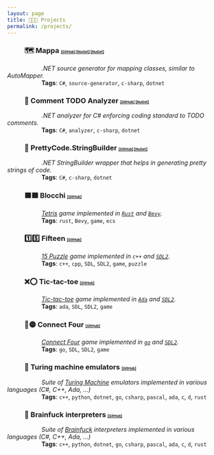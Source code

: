 ```yaml
---
layout: page
title: 👨🏻‍💻 Projects
permalink: /projects/
---
```


<style>
        .wrapper { margin-left: 5em;}
</style>

### <span style="padding-left:40px">🗺️ Mappa</span> <span style="font-size:.5em">[[GitHub]](https://github.com/sanelli/Mappa) [[NuGet]](https://www.nuget.org/packages/Mappa) [[NuGet]](https://www.nuget.org/packages/Mappa.Generator)</span>
<span style="padding-left:80px">*.NET source generator for mapping classes, similar to AutoMapper.*</span><br/>
<span style="padding-left:80px">**Tags**: `C#`, `source-generator`, `c-sharp`, `dotnet`</span>

### <span style="padding-left:40px">💭 Comment TODO Analyzer</span> <span style="font-size:.5em">[[GitHub]](https://github.com/sanelli/Todo.Analyzer) [[NuGet]](https://www.nuget.org/packages/Comment.Todo.Analyzer)</span>
<span style="padding-left:80px">*.NET analyzer for C# enforcing coding standard to TODO comments.*</span><br/>
<span style="padding-left:80px">**Tags**: `C#`, `analyzer`, `c-sharp`, `dotnet`</span>

### <span style="padding-left:40px">👷 PrettyCode.StringBuilder</span> <span style="font-size:.5em">[[GitHub]](https://github.com/sanelli/PrettyCode.StringBuilder) [[NuGet]](https://www.nuget.org/packages/PrettyCode.StringBuilder)</span>
<span style="padding-left:80px">*.NET StringBuilder wrapper that helps in generating pretty strings of code.*</span><br/>
<span style="padding-left:80px">**Tags**: `C#`, `c-sharp`, `dotnet`</span>

### <span style="padding-left:40px">🟦🟩 Blocchi</span> <span style="font-size:.5em">[[GitHub]](https://github.com/sanelli/blocchi)</span>
<span style="padding-left:80px">*[Tetris](https://en.wikipedia.org/wiki/Tetris) game implemented in [`Rust`](https://www.rust-lang.org) and [`Bevy`](https://bevy.org).*</span><br/>
<span style="padding-left:80px">**Tags**: `rust`, `Bevy`, `game`, `ecs`</span>


### <span style="padding-left:40px">1️⃣5️⃣ Fifteen</span> <span style="font-size:.5em">[[GitHub]](https://github.com/sanelli/fifteen)</span>
<span style="padding-left:80px">*[15 Puzzle](https://en.wikipedia.org/wiki/15_Puzzle) game implemented in `c++` and [`SDL2`](https://www.libsdl.org).*</span><br/>
<span style="padding-left:80px">**Tags**: `c++`, `cpp`, `SDL`, `SDL2`, `game`, `puzzle`</span>

### <span style="padding-left:40px">❌⭕️ Tic-tac-toe</span> <span style="font-size:.5em">[[GitHub]](https://github.com/sanelli/tic-tac-toe)</span>
<span style="padding-left:80px">*[Tic-tac-toe](https://en.wikipedia.org/wiki/Tic-tac-toe) game implemented in [`Ada`](https://ada-lang.io) and [`SDL2`](https://www.libsdl.org).*</span><br/>
<span style="padding-left:80px">**Tags**: `ada`, `SDL`, `SDL2`, `game`</span>

### <span style="padding-left:40px">🔴🟡 Connect Four</span> <span style="font-size:.5em">[[GitHub]](https://github.com/sanelli/connect-four)</span>
<span style="padding-left:80px">*[Connect Four](https://en.wikipedia.org/wiki/Connect_Four) game implemented in [`go`](https://go.dev) and [`SDL2`](https://www.libsdl.org).*</span><br/>
<span style="padding-left:80px">**Tags**: `go`, `SDL`, `SDL2`, `game`</span>

### <span style="padding-left:40px">🍎 Turing machine emulators</span> <span style="font-size:.5em">[[GitHub]](https://github.com/sanelli/turing)</span>
<span style="padding-left:80px">*Suite of [Turing Machine](https://en.wikipedia.org/wiki/Turing_machine) emulators implemented in various languages (C#, C++, Ada, ...)*</span><br/>
<span style="padding-left:80px">**Tags**: `c++`, `python`, `dotnet`, `go`, `csharp`, `pascal`, `ada`, `c`, `d`, `rust`</span>

### <span style="padding-left:40px">🧠 Brainfuck interpreters</span> <span style="font-size:.5em">[[GitHub]](https://github.com/sanelli/brainfuck)</span>
<span style="padding-left:80px">*Suite of [Brainfuck](https://en.wikipedia.org/wiki/Brainfuck) interpreters implemented in various languages (C#, C++, Ada, ...)*</span><br/>
<span style="padding-left:80px">**Tags**: `c++`, `python`, `dotnet`, `go`, `csharp`, `pascal`, `ada`, `c`, `d`, `rust`</span>
